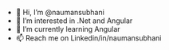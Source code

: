 - 👋 Hi, I’m @naumansubhani
- 👀 I’m interested in .Net and Angular
- 🌱 I’m currently learning Angular
- 📫 Reach me on Linkedin/in/naumansubhani

<!---
naumansubhani/naumansubhani is a ✨ special ✨ repository because its `README.md` (this file) appears on your GitHub profile.
You can click the Preview link to take a look at your changes.
--->

